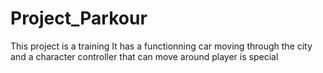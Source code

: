 # Project_Parkour
This project is a training
It has a functionning car moving through the city and a character controller that can move around
player is special
